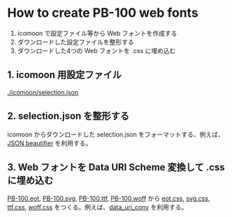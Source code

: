 # How to create PB-100 web fonts

1. icomoon で設定ファイル等から Web フォントを作成する
2. ダウンロードした設定ファイルを整形する
3. ダウンロードした4つの Web フォントを .css に埋め込む

## 1. icomoon 用設定ファイル

[./icomoon/selection.json](./icomoon/selection.json)

## 2. selection.json を整形する

icomoon からダウンロードした selection.json をフォーマットする、例えば、[JSON beautifier](https://tools.m-bsys.com/development_tooles/json-beautifier.php) を利用する。

## 3. Web フォントを Data URI Scheme 変換して .css に埋め込む

[PB-100.eot](./docs/pbFont/PB-100.eot), [PB-100.svg](./docs/pbFont/PB-100.svg), [PB-100.ttf](./docs/pbFont/PB-100.ttf), [PB-100.woff](./docs/pbFont/PB-100.woff) から [eot.css](./docs/pbFont/eot.css), [svg.css](./docs/pbFont/svg.css), [ttf.css](./docs/pbFont/ttf.css), [woff.css](./docs/pbFont/woff.css) をつくる。例えば、[data_uri_conv](https://hamayapp.appspot.com/static/data_uri_conv.html) を利用する。